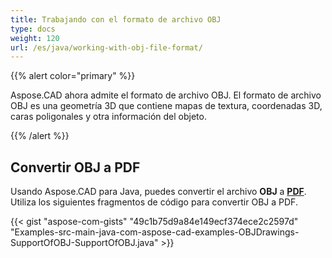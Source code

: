 ```yaml
---
title: Trabajando con el formato de archivo OBJ
type: docs
weight: 120
url: /es/java/working-with-obj-file-format/
---
```


{{% alert color="primary" %}}

Aspose.CAD ahora admite el formato de archivo OBJ. El formato de archivo OBJ es una geometría 3D que contiene mapas de textura, coordenadas 3D, caras poligonales y otra información del objeto.

{{% /alert %}}

## **Convertir OBJ a PDF**

Usando Aspose.CAD para Java, puedes convertir el archivo **OBJ** a [**PDF**](https://docs.fileformat.com/pdf/). Utiliza los siguientes fragmentos de código para convertir OBJ a PDF.

{{< gist "aspose-com-gists" "49c1b75d9a84e149ecf374ece2c2597d" "Examples-src-main-java-com-aspose-cad-examples-OBJDrawings-SupportOfOBJ-SupportOfOBJ.java" >}}
